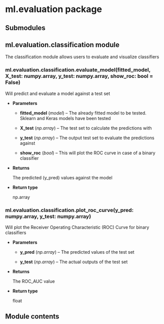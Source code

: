 # ml.evaluation package

## Submodules

## ml.evaluation.classification module

The classification module allows users to evaluate and visualize classifiers


### ml.evaluation.classification.evaluate_model(fitted_model, X_test: numpy.array, y_test: numpy.array, show_roc: bool = False)
Will predict and evaluate a model against a test set


* **Parameters**

    
    * **fitted_model** (*model*) – The already fitted model to be tested.  Sklearn and Keras models have been tested


    * **X_test** (*np.array*) – The test set to calculate the predictions with


    * **y_test** (*np.array*) – The output test set to evaluate the predictions against


    * **show_roc** (*bool*) – This will plot the ROC curve in case of a binary classifier



* **Returns**

    The predicted (y_pred) values against the model



* **Return type**

    np.array



### ml.evaluation.classification.plot_roc_curve(y_pred: numpy.array, y_test: numpy.array)
Will plot the Receiver Operating Characteristic (ROC) Curve for binary classifiers


* **Parameters**

    
    * **y_pred** (*np.array*) – The predicted values of the test set


    * **y_test** (*np.array*) – The actual outputs of the test set



* **Returns**

    The ROC_AUC value



* **Return type**

    float


## Module contents
